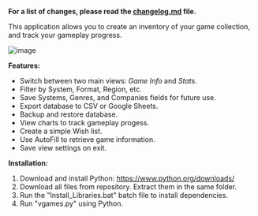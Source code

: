 <b> For a list of changes, please read the [changelog.md](changelog.md) file.</b>

This application allows you to create an inventory of your game collection, and track your gameplay progress. 

![image](https://github.com/dgiglio84/vgames/assets/120340086/78a1fc6a-b578-4f2e-a27b-f7bc52972c37)

<b>Features:</b>
- Switch between two main views: <i>Game Info</i> and <i>Stats</i>.
- Filter by System, Format, Region, etc.
- Save Systems, Genres, and Companies fields for future use.
- Export database to CSV or Google Sheets.
- Backup and restore database.
- View charts to track gameplay progess.
- Create a simple Wish list.
- Use AutoFill to retrieve game information.
- Save view settings on exit.

<b>Installation:</b>

1. Download and install Python: https://www.python.org/downloads/
2. Download all files from repository. Extract them in the same folder.
3. Run the "Install_Libraries.bat" batch file to install dependencies.
4. Run "vgames.py" using Python.
